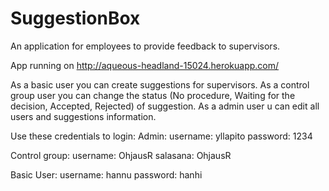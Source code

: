 # SuggestionBox

An application for employees to provide feedback to supervisors.

App running on http://aqueous-headland-15024.herokuapp.com/


As a basic user you can create suggestions for supervisors.
As a control group user you can change the status (No procedure, Waiting for the decision, Accepted, Rejected) of suggestion.
As a admin user u can edit all users and suggestions information.

Use these credentials to login:
Admin:
      username: yllapito
      password: 1234

Control group:
      username: OhjausR
      salasana: OhjausR

Basic User:
      username: hannu
      password: hanhi
